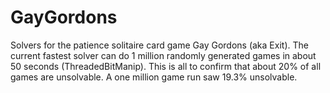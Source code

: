 # GayGordons
Solvers for the patience solitaire card game Gay Gordons (aka Exit).
The current fastest solver can do 1 million randomly generated games in about 50 seconds (ThreadedBitManip).
This is all to confirm that about 20% of all games are unsolvable. A one million game run saw 19.3% unsolvable. 
